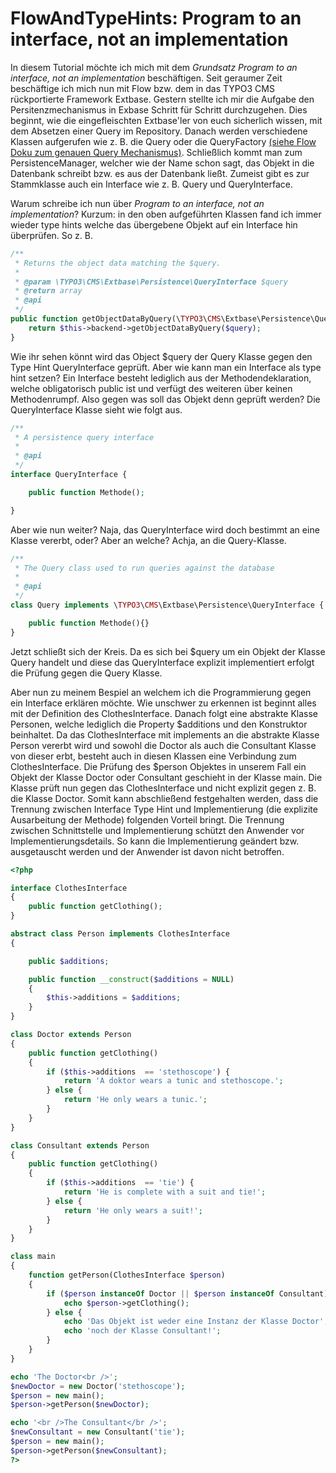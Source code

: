FlowAndTypeHints: Program to an interface, not an implementation
================================================================
In diesem Tutorial möchte ich mich mit dem <i>Grundsatz Program to an interface, not an implementation</i> beschäftigen.
Seit geraumer Zeit beschäftige ich mich nun mit Flow bzw. dem in das TYPO3 CMS rückportierte Framework Extbase. Gestern stellte ich mir die Aufgabe den Persitenzmechanismus in Exbase Schritt für Schritt durchzugehen. Dies beginnt, wie die eingefleischten Extbase'ler von euch sicherlich wissen, mit dem Absetzen einer Query im <Model>Repository. Danach werden verschiedene Klassen aufgerufen wie z. B. die Query oder die QueryFactory [(siehe Flow Doku zum genauen Query Mechanismus)](http://docs.typo3.org/flow/TYPO3FlowDocumentation/stable/TheDefinitiveGuide/PartIII/Persistence.html). Schließlich kommt man zum PersistenceManager, welcher wie der Name schon sagt, das Objekt in die Datenbank schreibt bzw. es aus der Datenbank ließt. Zumeist gibt es zur Stammklasse auch ein Interface wie z. B. Query und QueryInterface.

Warum schreibe ich nun über <i>Program to an interface, not an implementation</i>? Kurzum: in den oben aufgeführten Klassen fand ich immer wieder type hints welche das übergebene Objekt auf ein Interface hin überprüfen. So z. B.

```php
/**
 * Returns the object data matching the $query.
 *
 * @param \TYPO3\CMS\Extbase\Persistence\QueryInterface $query
 * @return array
 * @api
 */
public function getObjectDataByQuery(\TYPO3\CMS\Extbase\Persistence\QueryInterface $query) {
	return $this->backend->getObjectDataByQuery($query);
}

```
Wie ihr sehen könnt wird das Object $query der Query Klasse gegen den Type Hint QueryInterface geprüft.
Aber wie kann man ein Interface als type hint setzen? Ein Interface besteht lediglich aus der Methodendeklaration, welche obligatorisch public ist und verfügt des weiteren über keinen Methodenrumpf. Also gegen was soll das Objekt denn geprüft werden? Die QueryInterface Klasse sieht wie folgt aus.

```php
/**
 * A persistence query interface
 *
 * @api
 */
interface QueryInterface {

	public function Methode();

}

```
Aber wie nun weiter? Naja, das QueryInterface wird doch bestimmt an eine Klasse vererbt, oder? Aber an welche? Achja, an die Query-Klasse.

```php
/**
 * The Query class used to run queries against the database
 *
 * @api
 */
class Query implements \TYPO3\CMS\Extbase\Persistence\QueryInterface {

	public function Methode(){}
}
```
Jetzt schließt sich der Kreis. Da es sich bei $query um ein Objekt der Klasse Query handelt und diese das QueryInterface explizit implementiert erfolgt die Prüfung gegen die Query Klasse.

Aber nun zu meinem Bespiel an welchem ich die Programmierung gegen ein Interface erklären möchte. Wie unschwer zu erkennen ist beginnt alles mit der Definition des ClothesInterface. Danach folgt eine abstrakte Klasse Personen, welche lediglich die Property $additions und den Konstruktor beinhaltet. Da das ClothesInterface mit implements an die abstrakte Klasse Person vererbt wird und sowohl die Doctor als auch die Consultant Klasse von dieser erbt, besteht auch in diesen Klassen eine Verbindung zum ClothesInterface. Die Prüfung des $person Objektes in unserem Fall ein Objekt der Klasse Doctor oder Consultant geschieht in der Klasse main. Die Klasse prüft nun gegen das ClothesInterface und nicht explizit gegen z. B. die Klasse Doctor. Somit kann abschließend festgehalten werden, dass die Trennung zwischen Interface Type Hint und Implementierung (die explizite Ausarbeitung der Methode) folgenden Vorteil bringt.
Die Trennung zwischen Schnittstelle und Implementierung schützt den Anwender vor Implementierungsdetails. So kann die Implementierung geändert bzw. ausgetauscht werden und der Anwender ist davon nicht betroffen. 

```php
<?php

interface ClothesInterface
{
    public function getClothing();
}

abstract class Person implements ClothesInterface
{

    public $additions;

    public function __construct($additions = NULL)
    {
        $this->additions = $additions;	
    }	
}

class Doctor extends Person
{
    public function getClothing()
    {
        if ($this->additions  == 'stethoscope') {
            return 'A doktor wears a tunic and stethoscope.';
        } else {
            return 'He only wears a tunic.';
        }	
    }
}

class Consultant extends Person
{
    public function getClothing()
    {		
        if ($this->additions  == 'tie') {
            return 'He is complete with a suit and tie!';
        } else {
            return 'He only wears a suit!';
        }
    }
}

class main
{
    function getPerson(ClothesInterface $person)
    {		
        if ($person instanceOf Doctor || $person instanceOf Consultant) {
            echo $person->getClothing();	
        } else {
            echo 'Das Objekt ist weder eine Instanz der Klasse Doctor';
            echo 'noch der Klasse Consultant!';
        }
    }
}

echo 'The Doctor<br />';
$newDoctor = new Doctor('stethoscope');
$person = new main();
$person->getPerson($newDoctor);

echo '<br />The Consultant</br />';
$newConsultant = new Consultant('tie');
$person = new main();
$person->getPerson($newConsultant);
?>

```
